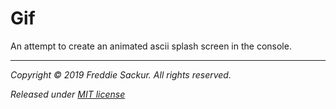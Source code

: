 # Gif

An attempt to create an animated ascii splash screen in the console.

---

_Copyright © 2019 Freddie Sackur. All rights reserved._

_Released under [MIT license](https://raw.githubusercontent.com/fsackur/Gif/master/LICENSE)_